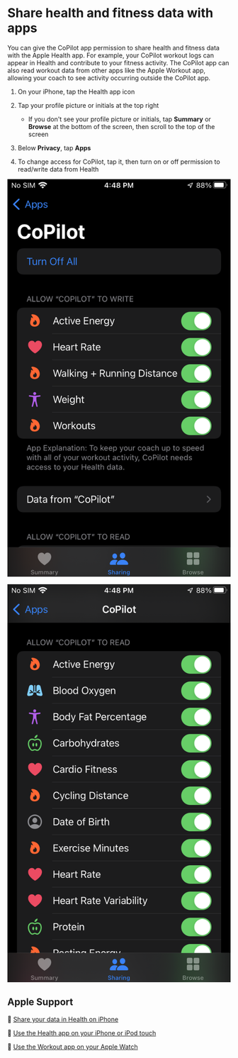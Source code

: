 # Share health and fitness data with apps

You can give the CoPilot app permission to share health and fitness data with the Apple Health app.
For example, your CoPilot workout logs can appear in Health and contribute to your fitness activity.
The CoPilot app can also read workout data from other apps like the Apple Workout app, allowing your coach to see activity occurring outside the CoPilot app.

1. On your iPhone, tap the Health app icon

2. Tap your profile picture or initials at the top right

    - If you don't see your profile picture or initials, tap **Summary** or **Browse** at the bottom of the screen, then scroll to the top of the screen

3. Below **Privacy**, tap **Apps**

4. To change access for CoPilot, tap it, then turn on or off permission to read/write data from Health

![iphone-health-sharing-permissions-write](png/e1efd6f9eaa0369d2a6a528ce0e73f318b3244b6.png)

![iphone-health-sharing-permissions-read](png/157fd0eba6939ffe5fd721dce4630568f6178041.png)

## Apple Support

:link: [Share your data in Health on iPhone](https://support.apple.com/guide/iphone/share-your-health-data-iph5ede58c3d/ios)

:link: [Use the Health app on your iPhone or iPod touch](https://support.apple.com/en-us/HT203037)

:link: [Use the Workout app on your Apple Watch](https://support.apple.com/en-us/HT204523)
